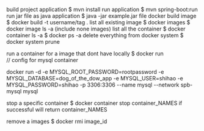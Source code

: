 build project application
    $ mvn install
run application
    $ mvn spring-boot:run
run jar file as java application
    $ java -jar example.jar file
docker build image
    $ docker build -t username/tag .
list all existing image
    $ docker images
    $ docker image ls -a (include none images)
list all the container
    $ docker container ls -a
    $ docker ps -a
delete everything from docker system
    $ docker system prune

run a container for a image that dont have locally 
    $ docker run \
// config for mysql container
<!-- 

-d \
-e MYSQL_ROOT_PASSWORD=root \
-e MYSQL_DATABASE=dog_of_the_dow_app \
-e MYSQL_USER=shihao \
-e MYSQL_PASSWORD=shihao \
-p 3306:3306 \
--name mysql \
mysql 

-->

docker run -d -e MYSQL_ROOT_PASSWORD=rootpassword -e MYSQL_DATABASE=dog_of_the_dow_app -e MYSQL_USER=shihao -e MYSQL_PASSWORD=shihao -p 3306:3306 --name mysql --network spb-mysql  mysql

stop a specific container
    $ docker container stop container_NAMES if successful will return container_NAMES

remove a images
    $ docker rmi image_id


